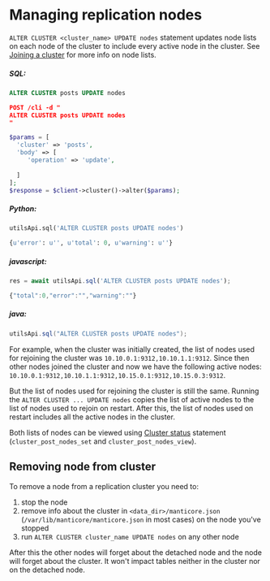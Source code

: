 # Managing replication nodes 

<!-- example managing replication nodes 1 -->
`ALTER CLUSTER <cluster_name> UPDATE nodes` statement updates node lists on each node of the cluster to include every active node in the cluster. See [Joining a cluster](../../Creating_a_cluster/Setting_up_replication/Joining_a_replication_cluster.md) for more info on node lists.


<!-- intro -->
##### SQL:

<!-- request SQL -->

```sql
ALTER CLUSTER posts UPDATE nodes
```

<!-- request JSON -->

```json
POST /cli -d "
ALTER CLUSTER posts UPDATE nodes
"
```

<!-- request PHP -->

```php
$params = [
  'cluster' => 'posts',
  'body' => [
     'operation' => 'update',
     
  ]
];
$response = $client->cluster()->alter($params); 
```
<!-- intro -->
##### Python:

<!-- request Python -->

```python
utilsApi.sql('ALTER CLUSTER posts UPDATE nodes')
```

<!-- response Python -->
```python
{u'error': u'', u'total': 0, u'warning': u''}
```
<!-- intro -->
##### javascript:

<!-- request javascript -->

```javascript
res = await utilsApi.sql('ALTER CLUSTER posts UPDATE nodes');
```

<!-- response javascript -->
```javascript
{"total":0,"error":"","warning":""}
```

<!-- intro -->
##### java:

<!-- request Java -->

```java
utilsApi.sql("ALTER CLUSTER posts UPDATE nodes");
```
<!-- end -->


For example, when the cluster was initially created, the list of nodes used for rejoining the cluster was `10.10.0.1:9312,10.10.1.1:9312`. Since then other nodes joined the cluster and now we have the following active nodes: `10.10.0.1:9312,10.10.1.1:9312,10.15.0.1:9312,10.15.0.3:9312`.

But the list of nodes used for rejoining the cluster is still the same. Running the `ALTER CLUSTER ... UPDATE nodes` copies the list of active nodes to the list of nodes used to rejoin on restart. After this, the list of nodes used on restart includes all the active nodes in the cluster.

Both lists of nodes can be viewed using [Cluster status](../../Creating_a_cluster/Setting_up_replication/Replication_cluster_status.md) statement (`cluster_post_nodes_set` and `cluster_post_nodes_view`).

## Removing node from cluster

To remove a node from a replication cluster you need to:
1. stop the node
2. remove info about the cluster in `<data_dir>/manticore.json` (`/var/lib/manticore/manticore.json` in most cases) on the node you've stopped
3. run `ALTER CLUSTER cluster_name UPDATE nodes` on any other node

After this the other nodes will forget about the detached node and the node will forget about the cluster. It won't impact tables neither in the cluster nor on the detached node.
